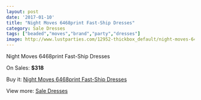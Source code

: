 ```yaml
---
layout: post
date: '2017-01-10'
title: "Night Moves 6468print Fast-Ship Dresses"
category: Sale Dresses
tags: ["beaded","moves","brand","party","dresses"]
image: http://www.lustparties.com/12952-thickbox_default/night-moves-6468print-fast-ship-dresses.jpg
---
```

Night Moves 6468print Fast-Ship Dresses

On Sales: **$318**
<a href="https://www.lustparties.com/en/sale-dresses/4912-night-moves-6468print-fast-ship-dresses.html"><amp-img layout="responsive" width="600" height="600" src="//www.lustparties.com/12952-thickbox_default/night-moves-6468print-fast-ship-dresses.jpg" alt="Night Moves 6468print Fast-Ship Dresses 0" /></a>
<a href="https://www.lustparties.com/en/sale-dresses/4912-night-moves-6468print-fast-ship-dresses.html"><amp-img layout="responsive" width="600" height="600" src="//www.lustparties.com/12954-thickbox_default/night-moves-6468print-fast-ship-dresses.jpg" alt="Night Moves 6468print Fast-Ship Dresses 1" /></a>
<a href="https://www.lustparties.com/en/sale-dresses/4912-night-moves-6468print-fast-ship-dresses.html"><amp-img layout="responsive" width="600" height="600" src="//www.lustparties.com/12953-thickbox_default/night-moves-6468print-fast-ship-dresses.jpg" alt="Night Moves 6468print Fast-Ship Dresses 2" /></a>

Buy it: [Night Moves 6468print Fast-Ship Dresses](https://www.lustparties.com/en/sale-dresses/4912-night-moves-6468print-fast-ship-dresses.html "Night Moves 6468print Fast-Ship Dresses")

View more: [Sale Dresses](https://www.lustparties.com/en/30-sale-dresses "Sale Dresses")